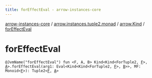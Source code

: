 ```yaml
---
title: forEffectEval - arrow-instances-core
---
```


[arrow-instances-core](../../index.html) / [arrow.instances.tuple2.monad](../index.html) / [arrow.Kind](index.html) / [forEffectEval](./for-effect-eval.html)

# forEffectEval

`@JvmName("forEffectEval") fun <F, A, B> Kind<Kind<ForTuple2, `[`F`](for-effect-eval.html#F)`>, `[`A`](for-effect-eval.html#A)`>.forEffectEval(arg1: Eval<Kind<Kind<ForTuple2, `[`F`](for-effect-eval.html#F)`>, `[`B`](for-effect-eval.html#B)`>>, MF: Monoid<`[`F`](for-effect-eval.html#F)`>): Tuple2<`[`F`](for-effect-eval.html#F)`, `[`A`](for-effect-eval.html#A)`>`